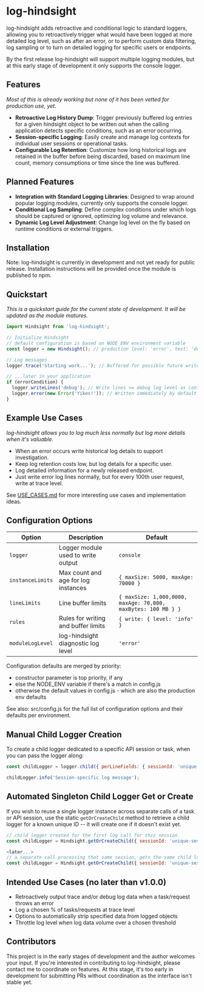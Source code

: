 # log-hindsight
log-hindsight adds retroactive and conditional logic to standard loggers, allowing you to retroactively trigger what would have been logged at more detailed log level, such as after an error, or to perform custom data filtering, log sampling or to turn on detailed logging for specific users or endpoints.

By the first release log-hindsight will support multiple logging modules, but at this early stage of development it only supports the console logger.

## Features
_Most of this is already working but none of it has been vetted for production use, yet._
- **Retroactive Log History Dump**: Trigger previously buffered log entries for a given hindsight object to be written out when the calling application detects specific conditions, such as an error occurring.
- **Session-specific Logging**: Easily create and manage log contexts for individual user sessions or operational tasks.
- **Configurable Log Retention**: Customize how long historical logs are retained in the buffer before being discarded, based on maximum line count, memory consumptions or time since the line was buffered.

## Planned Features
- **Integration with Standard Logging Libraries**: Designed to wrap around popular logging modules, currently only supports the console logger.
- **Conditional Log Sampling**: Define complex conditions under which logs should be captured or ignored, optimizing log volume and relevance.
- **Dynamic Log Level Adjustment**: Change log level on the fly based on runtime conditions or external triggers.

## Installation
Note: log-hindsight is currently in development and not yet ready for public release. Installation instructions will be provided once the module is published to npm.

## Quickstart
_This is a quickstart guide for the current state of development. It will be updated as the module matures._

```javascript
import Hindsight from 'log-hindsight';

// Initialize Hindsight
// default configuration is based on NODE_ENV environment variable
const logger = new Hindsight(); // production level: 'error', test: 'debug', test-trace: 'trace'

// Log messages
logger.trace('Starting work...'); // Buffered for possible future write

// ...later in your application
if (errorCondition) {
  logger.writeLines('debug'); // Write lines >= debug log level as context for the error
  logger.error(new Error('Yikes!')); // Written immediately by default log level
}
```

## Example Use Cases
_log-hindsight allows you to log much less normally but log more details when it's valuable._
- When an error occurs write historical log details to support investigation.
- Keep log retention costs low, but log details for a specific user.
- Log detailed information for a newly released endpoint.
- Just write error log lines normally, but for every 100th user request, write at trace level.

See [USE_CASES.md](USE_CASES.md) for more interesting use cases and implementation ideas.

## Configuration Options

| Option            | Description                           | Default                            |
|-------------------|---------------------------------------|------------------------------------|
| `logger`          | Logger module used to write output    | `console`                          |
| `instanceLimits`  | Max count and age for log instances   | `{ maxSize: 5000, maxAge: 70000 }` |
| `lineLimits`      | Line buffer limits                    | `{ maxSize: 1,000,0000, maxAge: 70,000, maxBytes: 100 MB } }` |
| `rules`           | Rules for writing and buffer limits   | `{ write: { level: 'info' }`       |
| `moduleLogLevel`  | log-hindsight diagnostic log level    | `'error'`                          |

Configuration defaults are merged by priority:
 - constructor parameter is top priority, if any
 - else the NODE_ENV variable if there's a match in config.js
 - otherwise the default values in config.js - which are also the production env defaults

See also: src/config.js for the full list of configuration options and their defaults per environment.

## Manual Child Logger Creation

To create a child logger dedicated to a specific API session or task, when you can pass the logger along:

```javascript
const childLogger = logger.child({ perLineFields: { sessionId: 'unique-session-id' } });

childLogger.info('Session-specific log message');
```

## Automated Singleton Child Logger Get or Create
If you wish to reuse a single logger instance across separate calls of a task or API session, use the static `getOrCreateChild` method to retrieve a child logger for a known unique ID -- it will create one if it doesn't exist yet.

```javascript
// child logger created for the first log call for this session
const childLogger = Hindsight.getOrCreateChild({ sessionId: 'unique-session-1' });

<later...>
// a separate call processing that same session, gets the same child logger (if within the same process)
const childLogger = Hindsight.getOrCreateChild({ sessionId: 'unique-session-1' });
```

## Intended Use Cases (no later than v1.0.0)

 * Retroactively output trace and/or debug log data when a task/request throws an error
 * Log a chosen % of tasks/requests at trace level
 * Options to automatically strip specified data from logged objects
 * Throttle log level when log data volume over a chosen threshold

## Contributors

This project is in the early stages of development and the author welcomes your input. If you're interested in contributing to log-hindsight, please contact me to coordinate on features. At this stage, it's too early in development for submitting PRs without coordination as the interface isn't stable yet.

